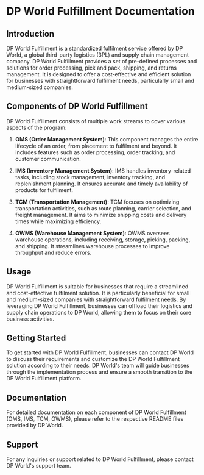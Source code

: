 # DP World Fulfillment Documentation

## Introduction

DP World Fulfillment is a standardized fulfilment service offered by DP World, a global third-party logistics (3PL) and supply chain management company. DP World Fulfillment provides a set of pre-defined processes and solutions for order processing, pick and pack, shipping, and returns management. It is designed to offer a cost-effective and efficient solution for businesses with straightforward fulfilment needs, particularly small and medium-sized companies.

## Components of DP World Fulfillment

DP World Fulfillment consists of multiple work streams to cover various aspects of the program:

1. **OMS (Order Management System)**: This component manages the entire lifecycle of an order, from placement to fulfilment and beyond. It includes features such as order processing, order tracking, and customer communication.

2. **IMS (Inventory Management System)**: IMS handles inventory-related tasks, including stock management, inventory tracking, and replenishment planning. It ensures accurate and timely availability of products for fulfilment.

3. **TCM (Transportation Management)**: TCM focuses on optimizing transportation activities, such as route planning, carrier selection, and freight management. It aims to minimize shipping costs and delivery times while maximizing efficiency.

4. **OWMS (Warehouse Management System)**: OWMS oversees warehouse operations, including receiving, storage, picking, packing, and shipping. It streamlines warehouse processes to improve throughput and reduce errors.

## Usage

DP World Fulfillment is suitable for businesses that require a streamlined and cost-effective fulfilment solution. It is particularly beneficial for small and medium-sized companies with straightforward fulfilment needs. By leveraging DP World Fulfillment, businesses can offload their logistics and supply chain operations to DP World, allowing them to focus on their core business activities.

## Getting Started

To get started with DP World Fulfillment, businesses can contact DP World to discuss their requirements and customize the DP World Fulfillment solution according to their needs. DP World's team will guide businesses through the implementation process and ensure a smooth transition to the DP World Fulfillment platform.

## Documentation

For detailed documentation on each component of DP World Fulfillment (OMS, IMS, TCM, OWMS), please refer to the respective README files provided by DP World.

## Support

For any inquiries or support related to DP World Fulfillment, please contact DP World's support team.

